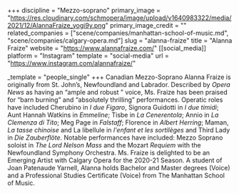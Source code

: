 +++
discipline = "Mezzo-soprano"
primary_image = "https://res.cloudinary.com/schmopera/image/upload/v1640983322/media/2021/12/AlannaFraize_yogi9y.png"
primary_image_credit = ""
related_companies = ["scene/companies/manhattan-school-of-music.md", "scene/companies/calgary-opera.md"]
slug = "alanna-fraize"
title = "Alanna Fraize"
website = "https://www.alannafraize.com/"
[[social_media]]
platform = "Instagram"
template = "social-media"
url = "https://www.instagram.com/alannafraize/"

_template = "people_single"
+++
Canadian Mezzo-Soprano Alanna Fraize is originally from St. John’s, Newfoundland and Labrador. Described by _Opera News_ as having an “ample and robust ” voice, Ms. Fraize has been praised for “barn burning” and “absolutely thrilling” performances. Operatic roles have included Cherubino in _I due Figaro_, Signora Guidotti in _I due timidi_; Aunt Hannah Watkins in _Emmeline_; Tisbe in _La Cenerentola_; Annio in _La Clemenza di Tito_; Meg Page in _Falstaff_; Florence in _Albert Herring_; Maman, _La tasse chinoise_ and La libellule in _l'enfant et les sortilèges_ and Third Lady in _Die Zauberflöte_. Notable performances have included: Mezzo Soprano soloist in _The Lord Nelson Mass_ and the Mozart _Requiem_ with the Newfoundland Symphony Orchestra. Ms. Fraize is delighted to be an Emerging Artist with Calgary Opera for the 2020-21 Season. A student of Joan Patenaude Yarnell, Alanna holds Bachelor and Master degrees (Voice) and a Professional Studies Certificate (Voice) from The Manhattan School of Music.